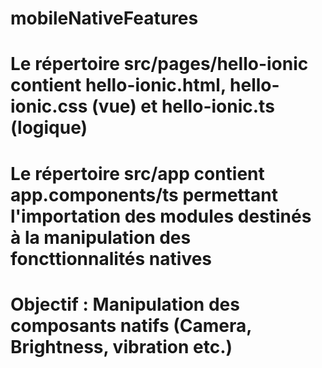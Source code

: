 # mobileNativeFeatures

# Le répertoire src/pages/hello-ionic contient hello-ionic.html, hello-ionic.css (vue) et hello-ionic.ts (logique)
# Le répertoire src/app contient app.components/ts permettant l'importation des modules destinés à la manipulation des foncttionnalités natives

# Objectif : Manipulation des composants natifs (Camera, Brightness, vibration etc.)
